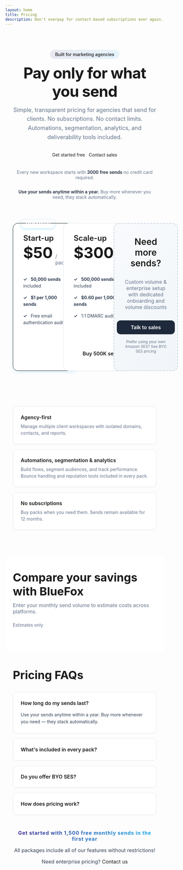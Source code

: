 ```yaml
---
layout: home
title: Pricing
description: Don't overpay for contact-based subscriptions ever again. Only pay for the emails you send!
---
```



<script setup>
import { useData } from 'vitepress'
import PricingCalculator from './components/PricingCalculator.vue'
const { isDark } = useData()
</script>


<style>
/* Force remove link underlines */
.pricing-hero a,
.pricing-cards-section a,
.value-props a,
.calculator-section a,
.faq-section a,
.pricing-footer-note a {
  text-decoration: none !important;
}


.pricing-hero {
  display: flex;
  flex-direction: column;
  align-items: center;
  max-width: 1200px;
  margin: 0 auto;
  padding: 60px 24px;
}


.pricing-badge {
  padding: 6px 16px;
  border-radius: 50px;
  background: linear-gradient(120deg, rgba(57, 44, 145, 0.1), rgba(19, 176, 238, 0.1));
  color: var(--vp-c-brand);
  font-size: 14px;
  font-weight: 500;
  margin-bottom: 16px;
  white-space: nowrap;
}


html.dark .pricing-badge {
  background: linear-gradient(120deg, rgba(138, 126, 216, 0.15), rgba(19, 176, 238, 0.15));
}


.pricing-hero h1 {
  font-size: clamp(36px, 5vw, 56px) !important;
  font-weight: 700;
  line-height: 1.2;
  letter-spacing: -0.02em;
  margin: 0 0 16px 0 !important;
  border: none !important;
  padding: 0 !important;
  text-align: center;
  max-width: 900px;
}


.pricing-hero-subtitle {
  font-size: 18px;
  line-height: 1.6;
  color: #64748b;
  max-width: 700px;
  margin: 0 0 32px 0;
  text-align: center;
}


html.dark .pricing-hero-subtitle {
  color: #94a3b8;
}


.pricing-hero-actions {
  display: flex;
  gap: 12px;
  justify-content: center;
  flex-wrap: wrap;
  margin-bottom: 24px;
  max-width: 500px;
  width: 100%;
}


.pricing-hero-note {
  font-size: 14px;
  color: #64748b;
  text-align: center;
  max-width: 600px;
}


html.dark .pricing-hero-note {
  color: #94a3b8;
}


.pricing-hero-note strong {
  color: #1e293b;
  font-weight: 600;
}


html.dark .pricing-hero-note strong {
  color: #e2e8f0;
}


.pricing-cards-section {
  max-width: 1200px;
  margin: 0 auto;
  padding: 0 24px 48px;
}


.pricing-cards-grid {
  display: grid;
  grid-template-columns: repeat(3, 1fr);
  gap: 24px;
  margin-bottom: 32px;
  width: 100%;
  min-width: 0;
}


@media (max-width: 959px) and (min-width: 640px) {
  .pricing-cards-grid {
    grid-template-columns: repeat(2, 1fr);
  }
}


@media (max-width: 639px) {
  .pricing-cards-grid {
    grid-template-columns: 1fr;
  }
}


.pricing-card {
  position: relative;
  background: white;
  border: 1px solid #e2e8f0;
  border-radius: 16px;
  padding: 32px;
  box-shadow: 0 1px 3px rgba(0, 0, 0, 0.04);
  transition: all 0.3s ease;
  min-width: 0;
  width: 100%;
  display: flex;
  flex-direction: column;
}


html.dark .pricing-card {
  background: rgb(27, 27, 31);
  border-color: #334155;
}


.pricing-card:hover {
  box-shadow: 0 10px 25px rgba(0, 0, 0, 0.08);
  transform: translateY(-2px);
}


html.dark .pricing-card:hover {
  box-shadow: 0 10px 25px rgba(0, 0, 0, 0.3);
}


.pricing-card.featured {
  border-color: var(--vp-c-brand);
  box-shadow: 0 4px 12px rgba(19, 176, 238, 0.15);
}


html.dark .pricing-card.featured {
  box-shadow: 0 4px 12px rgba(19, 176, 238, 0.25);
}


.pricing-badge-popular {
  position: absolute;
  top: -12px;
  left: 24px;
  background: var(--vp-c-brand);
  color: white !important;
  padding: 6px 16px;
  border-radius: 50px;
  font-size: 12px;
  font-weight: 600;
  box-shadow: 0 2px 8px rgba(19, 176, 238, 0.3);
}


.pricing-card h3,
.pricing-cards-section h3 {
  font-size: 24px !important;
  font-weight: 600 !important;
  margin: 0 0 8px 0 !important;
  border: none !important;
  padding: 0 !important;
}


.pricing-card-subtitle {
  color: #64748b;
  font-size: 14px;
  margin-bottom: 24px;
}


html.dark .pricing-card-subtitle {
  color: #94a3b8;
}


.pricing-card-price {
  display: flex;
  align-items: baseline;
  gap: 8px;
  margin-bottom: 24px;
}


.pricing-card-amount {
  font-size: 48px;
  font-weight: 700;
  line-height: 1;
}


.pricing-card-period {
  font-size: 16px;
  color: #64748b;
}


html.dark .pricing-card-period {
  color: #94a3b8;
}


.pricing-card-features {
  list-style: none !important;
  padding: 0 !important;
  margin: 0 0 24px 0 !important;
  flex-grow: 1;
}


.pricing-card-features li {
  padding: 8px 0;
  font-size: 14px;
  line-height: 1.5;
  color: #334155;
  list-style: none !important;
}


html.dark .pricing-card-features li {
  color: #cbd5e1;
}


.pricing-card-features li::before {
  content: "✓ ";
  color: var(--vp-c-brand);
  font-weight: bold;
  margin-right: 8px;
}


.pricing-card-cta {
  display: block;
  width: 100%;
  padding: 12px 24px;
  border-radius: 12px;
  font-weight: 600;
  text-align: center;
  transition: all 0.2s ease;
  border: none;
  cursor: pointer;
  font-size: 16px;
  text-decoration: none !important;
}


.pricing-card-cta.primary {
  background: var(--vp-c-brand) !important;
  color: white !important;
}


.pricing-card-cta.primary:hover {
  background: var(--vp-c-brand-light) !important;
  transform: translateY(-1px);
  color: white !important;
}


.pricing-card-cta.primary:visited {
  color: white !important;
}


.pricing-card-cta.secondary {
  background: transparent;
  color: var(--vp-c-brand) !important;
  border: 2px solid var(--vp-c-brand);
}


.pricing-card-cta.secondary:hover {
  background: rgba(19, 176, 238, 0.05);
}


.pricing-card-cta.dark {
  background: #1e293b !important;
  color: white !important;
}


html.dark .pricing-card-cta.dark {
  background: #334155 !important;
  color: white !important;
}


.pricing-card-cta.dark:hover {
  background: #0f172a !important;
  color: white !important;
}


html.dark .pricing-card-cta.dark:hover {
  background: #475569 !important;
  color: white !important;
}


.pricing-card.contact-sales {
  background: linear-gradient(135deg, #f8fafc 0%, #f1f5f9 100%);
  border: 2px dashed #cbd5e1;
  display: flex;
  flex-direction: column;
  justify-content: center;
  align-items: center;
  text-align: center;
  min-height: 400px;
}


html.dark .pricing-card.contact-sales {
  background: linear-gradient(135deg, rgb(30, 30, 34) 0%, rgb(24, 24, 27) 100%);
  border-color: #475569;
}


.pricing-card.contact-sales h3 {
  font-size: 28px !important;
  margin-bottom: 16px !important;
}


.pricing-card.contact-sales .pricing-card-subtitle {
  font-size: 16px;
  margin-bottom: 32px;
}


.pricing-card-note {
  margin-top: 16px;
  font-size: 12px;
  color: #64748b;
  text-align: center;
}


html.dark .pricing-card-note {
  color: #94a3b8;
}


.pricing-card-note a {
  text-decoration: underline;
  color: var(--vp-c-brand);
}


.value-props {
  max-width: 1200px;
  margin: 0 auto;
  padding: 32px 24px;
}


.value-props-grid {
  display: grid;
  grid-template-columns: repeat(auto-fit, minmax(280px, 1fr));
  gap: 16px;
}


.value-prop-card {
  display: flex;
  align-items: flex-start;
  gap: 16px;
  padding: 24px;
  background: white;
  border: 1px solid #e2e8f0;
  border-radius: 12px;
  box-shadow: 0 1px 3px rgba(0, 0, 0, 0.04);
}


html.dark .value-prop-card {
  background: rgb(27, 27, 31);
  border-color: #334155;
}


.value-prop-icon {
  font-size: 28px;
  line-height: 1;
  flex-shrink: 0;
}


.value-prop-content h4 {
  font-size: 16px;
  font-weight: 600;
  margin: 0 0 8px 0;
}


.value-prop-content p {
  font-size: 14px;
  color: #64748b;
  margin: 0;
  line-height: 1.5;
}


html.dark .value-prop-content p {
  color: #94a3b8;
}


.calculator-section {
  max-width: 1200px;
  margin: 48px auto;
  padding: 48px 24px;
  background: white;
  border-radius: 16px;
}


html.dark .calculator-section {
  background: rgb(27, 27, 31);
}


.calculator-header {
  display: flex;
  justify-content: space-between;
  align-items: flex-start;
  gap: 24px;
  flex-wrap: wrap;
  margin-bottom: 32px;
}


.calculator-title h2 {
  font-size: clamp(28px, 4vw, 36px);
  font-weight: 700;
  margin: 0 0 12px 0;
  border: none;
  padding: 0;
}


.calculator-subtitle {
  font-size: 16px;
  color: #64748b;
  max-width: 600px;
  margin: 0;
}


html.dark .calculator-subtitle {
  color: #94a3b8;
}


.calculator-note {
  font-size: 14px;
  color: #64748b;
}


html.dark .calculator-note {
  color: #94a3b8;
}


.faq-section {
  max-width: 900px;
  margin: 48px auto;
  padding: 0 24px;
}


.faq-section h2 {
  font-size: clamp(28px, 4vw, 36px);
  font-weight: 700;
  margin: 0 0 32px 0;
  border: none;
  padding: 0;
}


.faq-item {
  background: white;
  border: 1px solid #e2e8f0;
  border-radius: 12px;
  padding: 24px;
  margin-bottom: 16px;
  box-shadow: 0 1px 3px rgba(0, 0, 0, 0.04);
}


html.dark .faq-item {
  background: rgb(27, 27, 31);
  border-color: #334155;
}


.faq-item summary {
  font-size: 16px;
  font-weight: 600;
  cursor: pointer;
  list-style: none;
  user-select: none;
}


.faq-item summary::-webkit-details-marker {
  display: none;
}


.faq-item p {
  margin: 16px 0 0 0;
  font-size: 14px;
  color: #334155;
  line-height: 1.6;
}


html.dark .faq-item p {
  color: #cbd5e1;
}


.pricing-footer-note {
  text-align: center;
  margin: 48px auto;
  padding: 0 24px;
  max-width: 900px;
}


.pricing-footer-note p {
  font-size: 16px;
  margin: 16px 0;
  color: #334155;
}


html.dark .pricing-footer-note p {
  color: #cbd5e1;
}


.free-sends-banner {
  background: linear-gradient(120deg, #392C91 5%, #13B0EE);
  background-clip: text;
  -webkit-background-clip: text;
  -webkit-text-fill-color: transparent;
  font-size: clamp(32px, 5vw, 48px);
  line-height: 1.2;
  letter-spacing: 1px;
  font-weight: 700;
  margin: 32px auto;
  text-align: center;
}


html.dark .free-sends-banner {
  background: linear-gradient(120deg, #8a7ed8 5%, #13B0EE);
  background-clip: text;
  -webkit-background-clip: text;
}


@media (max-width: 768px) {
  .pricing-hero {
    padding: 40px 16px;
  }
  
  .pricing-cards-section {
    padding: 0 16px 32px;
  }
  
  .pricing-hero-actions {
    flex-direction: column;
    max-width: 100%;
  }
  
  .calculator-header {
    flex-direction: column;
  }
}


.vp-doc .VPButton.medium {
  border-radius: 12px;
  padding: 12px 24px;
  font-size: 16px;
  font-weight: 600;
}
</style>


<section class="pricing-hero">
  <div class="pricing-badge">
    <span>Built for marketing agencies</span>
  </div>
  
  <h1>Pay only for what you send</h1>
  
  <p class="pricing-hero-subtitle">
    Simple, transparent pricing for agencies that send for clients. No subscriptions. No contact limits. 
    Automations, segmentation, analytics, and deliverability tools included.
  </p>
  
  <div class="pricing-hero-actions">
    <v-btn
      rounded
      size="large"
      color="primary"
      variant="flat"
      class="no-uppercase"
      href="https://app.bluefox.email/accounts/create-account"
      target="_blank"
    >
      Get started free
    </v-btn>
    <v-btn
      rounded
      size="large"
      color="buttonBackground"
      variant="flat"
      class="no-uppercase"
      :theme="isDark ? 'dark' : 'light'"
      href="mailto:hello@bluefox.email"
    >
      Contact sales
    </v-btn>
  </div>
  
  <p class="pricing-hero-note">
    Every new workspace starts with <strong>3000 free sends</strong> no credit card required.
  </p>
  <p class="pricing-hero-note">
   <strong>Use your sends anytime within a year.</strong> Buy more whenever you need, they stack automatically.
  </p>
</section>


<section class="pricing-cards-section">
  <div class="pricing-cards-grid">
    <div class="pricing-card featured">
      <span class="pricing-badge-popular">Most popular</span>
      <h3>Start-up</h3>
      <div class="pricing-card-price">
        <span class="pricing-card-amount">$50</span>
        <span class="pricing-card-period">/ pack</span>
      </div>
      <ul class="pricing-card-features">
        <li><strong>50,000 sends</strong> included</li>
        <li><strong>$1 per 1,000 sends</strong></li>
        <li>Free email authentication audit</li>
      </ul>
      <a href="https://app.bluefox.email/accounts/create-account" target="_blank" class="pricing-card-cta primary">
        Buy 50K sends
      </a>
    </div>
    <div class="pricing-card">
      <h3>Scale-up</h3>
      <div class="pricing-card-price">
        <span class="pricing-card-amount">$300</span>
        <span class="pricing-card-period">/ pack</span>
      </div>
      <ul class="pricing-card-features">
        <li><strong>500,000 sends</strong> included</li>
        <li><strong>$0.60 per 1,000 sends</strong></li>
        <li>1:1 DMARC audit</li>
      </ul>
      <a href="https://app.bluefox.email/accounts/create-account" target="_blank" class="pricing-card-cta secondary">
        Buy 500K sends
      </a>
    </div>
    <div class="pricing-card contact-sales">
      <h3>Need more sends?</h3>
      <p class="pricing-card-subtitle">Custom volume & enterprise setup with dedicated onboarding and volume discounts</p>
      <a href="mailto:hello@bluefox.email" class="pricing-card-cta dark">
        Talk to sales
      </a>
      <p class="pricing-card-note">
        Prefer using your own Amazon SES? <a href="/byo-amazon-ses-pricing">See BYO SES pricing</a>
      </p>
    </div>
  </div>
</section>


<section class="value-props">
  <div class="value-props-grid">
    <div class="value-prop-card">
      <div class="value-prop-content">
        <h4>Agency-first</h4>
        <p>Manage multiple client workspaces with isolated domains, contacts, and reports.</p>
      </div>
    </div>
    <div class="value-prop-card">
      <div class="value-prop-content">
        <h4>Automations, segmentation & analytics</h4>
        <p>Build flows, segment audiences, and track performance. Bounce handling and reputation tools included in every pack.</p>
      </div>
    </div>
    <div class="value-prop-card">
      <div class="value-prop-content">
        <h4>No subscriptions</h4>
        <p>Buy packs when you need them. Sends remain available for 12 months.</p>
      </div>
    </div>
  </div>
</section>


<section class="calculator-section">
  <div class="calculator-header">
    <div class="calculator-title">
      <h2>Compare your savings with BlueFox</h2>
      <p class="calculator-subtitle">Enter your monthly send volume to estimate costs across platforms.</p>
    </div>
    <div class="calculator-note">Estimates only</div>
  </div>
  
  <div id="calculator">
    <PricingCalculator />
  </div>
</section>


<section class="faq-section">
  <h2>Pricing FAQs</h2>
  
  <details class="faq-item" open>
    <summary>How long do my sends last?</summary>
    <p>Use your sends anytime within a year. Buy more whenever you need — they stack automatically.</p>
  </details>
  
  <details class="faq-item">
    <summary>What's included in every pack?</summary>
    <p>All features: automations, segmentation, client workspaces, analytics, tracking, bounce handling, and deliverability tools. No feature gating.</p>
  </details>
  
  <details class="faq-item">
    <summary>Do you offer BYO SES?</summary>
    <p>Yes, but it's optional and not required. If you prefer to connect your own Amazon SES, you can — see <a href="/byo-amazon-ses-pricing">BYO SES pricing</a> for details.</p>
  </details>
  
  <details class="faq-item">
    <summary>How does pricing work?</summary>
    <p>Simple pay-as-you-go pricing. You buy a pack of sends that you can use anytime within 12 months. No monthly subscriptions or contact limits.</p>
  </details>
</section>


<div class="pricing-footer-note">
  <p class="free-sends-banner">Get started with 1,500 free monthly sends in the first year</p>
  <p>All packages include all of our features without restrictions!</p>
  <p>Need enterprise pricing? <a href="mailto:hello@bluefox.email">Contact us</a></p>
</div>